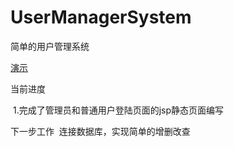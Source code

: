 # UserManagerSystem
简单的用户管理系统

[演示](http://www.xidabadminton.top:8080/UserManagerSystem/index.jsp)

当前进度

  1.完成了管理员和普通用户登陆页面的jsp静态页面编写
  
 下一步工作
  连接数据库，实现简单的增删改查
